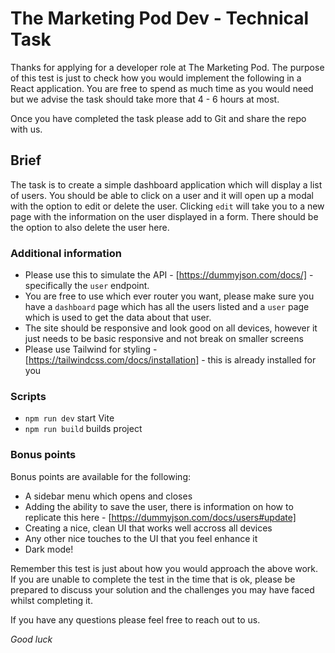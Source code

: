 # The Marketing Pod Dev - Technical Task

Thanks for applying for a developer role at The Marketing Pod. The purpose of this test is just to check how you would implement the following in a React application. You are free to spend as much time as you would need but we advise the task should take more that 4 - 6 hours at most.

Once you have completed the task please add to Git and share the repo with us.

## Brief

The task is to create a simple dashboard application which will display a list of users. You should be able to click on a user and it will open up a modal with the option to edit or delete the user. Clicking `edit` will take you to a new page with the information on the user displayed in a form. There should be the option to also delete the user here.

### Additional information

- Please use this to simulate the API - [https://dummyjson.com/docs/] - specifically the `user` endpoint.
- You are free to use which ever router you want, please make sure you have a `dashboard` page which has all the users listed and a `user` page which is used to get the data about that user.
- The site should be responsive and look good on all devices, however it just needs to be basic responsive and not break on smaller screens
- Please use Tailwind for styling - [https://tailwindcss.com/docs/installation] - this is already installed for you

### Scripts

- `npm run dev` start Vite
- `npm run build` builds project

### Bonus points

Bonus points are available for the following:

- A sidebar menu which opens and closes
- Adding the ability to save the user, there is information on how to replicate this here - [https://dummyjson.com/docs/users#update]
- Creating a nice, clean UI that works well accross all devices
- Any other nice touches to the UI that you feel enhance it
- Dark mode!

Remember this test is just about how you would approach the above work. If you are unable to complete the test in the time that is ok, please be prepared to discuss your solution and the challenges you may have faced whilst completing it.

If you have any questions please feel free to reach out to us.

_Good luck_

